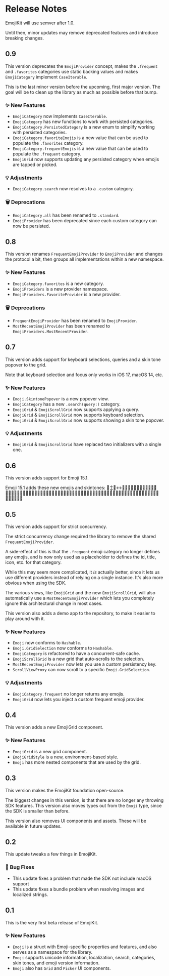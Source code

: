# Release Notes

EmojiKit will use semver after 1.0. 

Until then, minor updates may remove deprecated features and introduce breaking changes.



## 0.9

This version deprecates the `EmojiProvider` concept, makes the `.frequent` and `.favorites` categories use static backing values and makes `EmojiCategory` implement `CaseIterable`.

This is the last minor version before the upcoming, first major version. The goal will be to clean up the library as much as possible before that bump.

### ✨ New Features

* `EmojiCategory` now implements `CaseIterable`.
* `EmojiCategory` has new functions to work with persisted categories.
* `EmojiCategory.PersistedCategory` is a new enum to simplify working with persisted categories.
* `EmojiCategory.favoriteEmojis` is a new value that can be used to populate the `.favorites` category.
* `EmojiCategory.frequentEmojis` is a new value that can be used to populate the `.frequent` category.
* `EmojiGrid` now supports updating any persisted category when emojis are tapped or picked.

### 💡 Adjustments

* `EmojiCategory.search` now resolves to a `.custom` category.

### 🗑️ Deprecations

* `EmojiCategory.all` has been renamed to `.standard`.
* `EmojiProvider` has been deprecated since each custom category can now be persisted.



## 0.8

This version renames `FrequentEmojiProvider` to `EmojiProvider` and changes the protocol a bit, then groups all implementations within a new namespace.

### ✨ New Features

* `EmojiCategory.favorites` is a new category.
* `EmojiProviders` is a new provider namespace.
* `EmojiProviders.FavoriteProvider` is a new provider.

### 🗑️ Deprecations

* `FrequentEmojiProvider` has been renamed to `EmojiProvider`.
* `MostRecentEmojiProvider` has been renamed to `EmojiProviders.MostRecentProvider`.



## 0.7

This version adds support for keyboard selections, queries and a skin tone popover to the grid.

Note that keyboard selection and focus only works in iOS 17, macOS 14, etc. 

### ✨ New Features

* `Emoji.SkintonePopover` is a new popover view.
* `EmojiCategory` has a new `.search(query:)` category.
* `EmojiGrid` & `EmojiScrollGrid` now supports applying a query.
* `EmojiGrid` & `EmojiScrollGrid` now supports keyboard selection.
* `EmojiGrid` & `EmojiScrollGrid` now supports showing a skin tone popover.

### 💡 Adjustments

* `EmojiGrid` & `EmojiScrollGrid` have replaced two initializers with a single one.



## 0.6

This version adds support for Emoji 15.1.

Emoji 15.1 adds these new emojis and skintones:
🙂‍↕️🙂‍↔️👩‍🦽‍➡️🧑‍🦽‍➡️👨‍🦽‍➡️👩‍🦼‍➡️🧑‍🦼‍➡️👨‍🦼‍➡️🚶‍♀️‍➡️🚶‍➡️🚶‍♂️‍➡️👩‍🦯‍➡️🧑‍🦯‍➡️👨‍🦯‍➡️🧎‍♀️‍➡️🧎‍➡️🧎‍♂️‍➡️🏃‍♀️‍➡️🏃‍➡️🏃‍♂️‍➡️🐦‍🔥🍋‍🟩🍄‍🟫⛓️‍💥🧑‍🧑‍🧒🧑‍🧒‍🧒🧑‍🧒🧑‍🧑‍🧒‍🧒



## 0.5

This version adds support for strict concurrency.

The strict concurrency change required the library to remove the shared `FrequentEmojiProvider`.

A side-effect of this is that the `.frequent` emoji category no longer defines any emojis, and is now only used as a placeholder to defines the id, title, icon, etc. for that category.

While this may seem more complicated, it *is* actually better, since it lets us use different providers instead of relying on a single instance. It's also more obvious when using the SDK.

The various views, like `EmojiGrid` and the new `EmojiScrollGrid`, will also automatically use a `MostRecentEmojiProvider` which lets you completely ignore this architectural change in most cases.

This version also adds a demo app to the repository, to make it easier to play around with it.  

### ✨ New Features

* `Emoji` now conforms to `Hashable`.
* `Emoji.GridSelection` now conforms to `Hashable`.
* `EmojiCategory` is refactored to have a concurrent-safe cache.
* `EmojiScrollGrid` is a new grid that auto-scrolls to the selection.
* `MostRecentEmojiProvider` now lets you use a custom persistency key.
* `ScrollViewProxy` can now scroll to a specific `Emoji.GridSelection`.

### 💡 Adjustments

* `EmojiCategory.frequent` no longer returns any emojis.
* `EmojiGrid` now lets you inject a custom frequent emoji provider.



## 0.4

This version adds a new EmojiGrid component.

### ✨ New Features

* `EmojiGrid` is a new grid component.
* `EmojiGridStyle` is a new, environment-based style.
* `Emoji` has more nested components that are used by the grid. 



## 0.3

This version makes the EmojiKit foundation open-source.

The biggest changes in this version, is that there are no longer any throwing SDK features. This version also moves types out from the `Emoji` type, since the SDK is smaller than before.

This version also removes UI components and assets. These will be available in future updates.



## 0.2

This update tweaks a few things in EmojiKit.

### 🐛 Bug Fixes

* This update fixes a problem that made the SDK not include macOS support
* This update fixes a bundle problem when resolving images and localized strings.



## 0.1

This is the very first beta release of EmojiKit.

### ✨ New Features

* `Emoji` is a struct with Emoji-specific properties and features, and also serves as a namespace for the library.
* `Emoji` supports unicode information, localization, search, categories, skin tones, and emoji version information.
* `Emoji` also has `Grid` and `Picker` UI components.  

